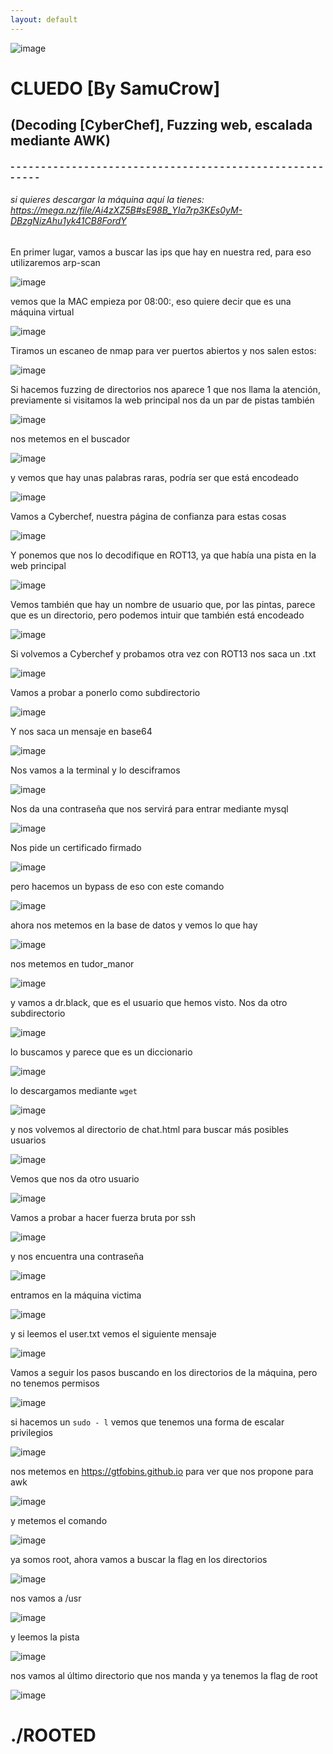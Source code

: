 ```yaml
---
layout: default
---
```

![image](../../Imágenes%20Máquinas/CLUEDO.png)


# CLUEDO [By SamuCrow]
## (Decoding [CyberChef], Fuzzing web, escalada mediante AWK)

#### - - - - - - - - - - - - - - - - - - - - - - - - - - - - - - - - - - - - - - - - - - - - - - - - - - - - - - - - 

###### si quieres descargar la máquina aquí la tienes: https://mega.nz/file/Ai4zXZ5B#sE98B_YIa7rp3KEs0yM-DBzgNizAhu1yk41CB8FordY


En primer lugar, vamos a buscar las ips que hay en nuestra red, para eso utilizaremos arp-scan

![image](../zimages/Pasted_image_20241005160925.png)

vemos que la MAC empieza por 08:00:, eso quiere decir que es una máquina virtual

![image](../zimages/Pasted_image_20241005160938.png)

Tiramos un escaneo de nmap para ver puertos abiertos y nos salen estos:

![image](../zimages/Pasted_image_20241005161743.png)

Si hacemos fuzzing de directorios nos aparece 1 que nos llama la atención, previamente si visitamos la web principal nos da un par de pistas también 

![image](../zimages/Pasted_image_20241005161718.png)

nos metemos en el buscador

![image](../zimages/Pasted_image_20241005161833.png)

y vemos que hay unas palabras raras, podría ser que está encodeado

![image](../zimages/Pasted_image_20241005162120.png)

Vamos a Cyberchef, nuestra página de confianza para estas cosas

![image](../zimages/Pasted_image_20241005162107.png)

Y ponemos que nos lo decodifique en ROT13, ya que había una pista en la web principal

![image](../zimages/Pasted_image_20241005162142.png)

Vemos también que hay un nombre de usuario que, por las pintas, parece que es un directorio, pero podemos intuir que también está encodeado

![image](../zimages/Pasted_image_20241005162151.png)

Si volvemos a Cyberchef y probamos otra vez con ROT13 nos saca un .txt

![image](../zimages/Pasted_image_20241005162209.png)

Vamos a probar a ponerlo como subdirectorio

![image](../zimages/Pasted_image_20241005162229.png)

Y nos saca un mensaje en base64

![image](../zimages/Pasted_image_20241005162239.png)

Nos vamos a la terminal y lo desciframos

![image](../zimages/Pasted_image_20241005162341.png)

Nos da una contraseña que nos servirá para entrar mediante mysql

![image](../zimages/Pasted_image_20241005165126.png)

Nos pide un certificado firmado

![image](../zimages/Pasted_image_20241005165225.png)

pero hacemos un bypass de eso con este comando

![image](../zimages/Pasted_image_20241005165252.png)

ahora nos metemos en la base de datos y vemos lo que hay

![image](../zimages/Pasted_image_20241005165335.png)

nos metemos en tudor_manor

![image](../zimages/Pasted_image_20241005165430.png)

y vamos a dr.black, que es el usuario que hemos visto. Nos da otro subdirectorio

![image](../zimages/Pasted_image_20241005165520.png)

lo buscamos y parece que es un diccionario

![image](../zimages/Pasted_image_20241005165547.png)

lo descargamos mediante `wget`

![image](../zimages/Pasted_image_20241005165655.png)

y nos volvemos al directorio de chat.html para buscar más posibles usuarios

![image](../zimages/Pasted_image_20241005165730.png)

Vemos que nos da otro usuario

![image](../zimages/Pasted_image_20241005165740.png)

Vamos a probar a hacer fuerza bruta por ssh

![image](../zimages/Pasted_image_20241005165904.png)

y nos encuentra una contraseña 

![image](../zimages/Pasted_image_20241005170017.png)

entramos en la máquina victima

![image](../zimages/Pasted_image_20241005170112.png)

y si leemos el user.txt vemos el siguiente mensaje

![image](../zimages/Pasted_image_20241005170304.png)

Vamos a seguir los pasos buscando en los directorios de la máquina, pero no tenemos permisos

![image](../zimages/Pasted_image_20241005170355.png)

si hacemos un `sudo - l` vemos que tenemos una forma de escalar privilegios

![image](../zimages/Pasted_image_20241005170408.png)

nos metemos en https://gtfobins.github.io para ver que nos propone para awk

![image](../zimages/Pasted_image_20241005170438.png)

y metemos el comando

![image](../zimages/Pasted_image_20241005170539.png)

ya somos root, ahora vamos a buscar la flag en los directorios

![image](../zimages/Pasted_image_20241005170751.png)

nos vamos a /usr

![image](../zimages/Pasted_image_20241005170828.png)

y leemos la pista

![image](../zimages/Pasted_image_20241005170922.png)

nos vamos al último directorio que nos manda y ya tenemos la flag de root

![image](../zimages/Pasted_image_20241005171009.png)


# ./ROOTED
